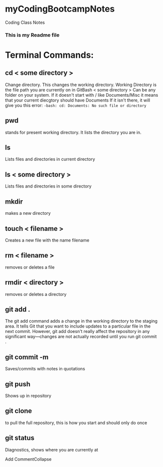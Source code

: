 # myCodingBootcampNotes
Coding Class Notes
### This is my Readme file
# Terminal Commands:
## cd < some directory >
Change directory. This changes the working directory. Working Directory is the file path you are currently on in GitBash
< some directory > Can be any folder on your system. If it doesn't start with / like Documents/Misc it means that your current diecgtory should have Documents
If it isn't there, it will give you this error: 
`-bash: cd: Documents: No such file or directory`
## pwd
stands for present working directory. It lists the directory you are in.
## ls
Lists files and directories in current directory
## ls < some directory >
Lists files and directories in some directory
## mkdir
makes a new directory
## touch < filename >
Creates a new file with the name filename
## rm < filename >
removes or deletes a file
## rmdir < directory >
removes or deletes a directory
## git add .
The git add command adds a change in the working directory to the staging area. It tells Git that you want to include updates to a particular file in the next commit. However, git add doesn't really affect the repository in any significant way—changes are not actually recorded until you run git commit .
## git commit -m
Saves/commits with notes in quotations
## git push
Shows up in repository
## git clone
to pull the full repository, this is how you start and should only do once
## git status
Diagnostics, shows where you are currently at


Add CommentCollapse 